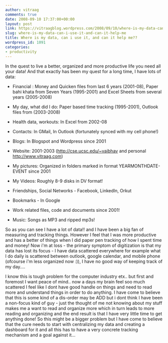 ```yaml
---
author: vitraag
comments: true
date: 2008-09-10 17:37:00+00:00
layout: post
link: https://vitraagblog.wordpress.com/2008/09/10/where-is-my-data-can-i-use-it-and-can-it-help-me/
slug: where-is-my-data-can-i-use-it-and-can-it-help-me
title: Where is my data, can i use it, and can it help me??
wordpress_id: 1091
categories:
- productivity
---
```


In the quest to live a better, organized and more productive life you need all your data! And that exactly has been my quest for a long time, I have lots of data:  


  * Financial : Money and Quicken files from last 6 years (2001-08), Paper bahi khata from Seven Years (1995-2001) and Excel Sheets from several years (2005-2008)  

  * My day, what did I do: Paper based time tracking (1995-2001), Outlook files from (2003-2008)
  * Health data, workouts: In Excel from 2002-08
  * Contacts: In GMail, In Outlook (fortunately synced with my cell phone!)
  * Blogs: In Blogspot and Wordpress since 2001
  * Website: 2001-2003 (http://cse.ucsc.edu/~vaibhav and personal http://www.vitraag.com)
  * My pictures: Organized in folders marked in format YEARMONTHDATE-EVENT since 2001
  * My Videos: Roughly 8-9 disks in DV format!
  * Friendships, Social Networks - Facebook, LinkedIn, Orkut
  * Bookmarks - In Google
  * Work related files, code and documents since 2001!
  * Music: Songs as MP3 and ripped mp3s!  

  
So as you can see I have a lot of data!! and I have been a big fan of measuring and tracking things. However I feel that I was more productive and has a better of things when I did paper pen tracking of how I spent time and money!  Now i'm at loss - the primary symptom of digitization is that my data has lost its focus - I have data scattered everywhere for example what I do daily is scattered between outlook, google calendar, and mobile phone (ofcourse i'm less organized now :)), I have no good way of keeping track of my day....  
  
I know this is tough problem for the computer industry etx.. but first and foremost I want peace of mind.. now a days my brain feel soo much scattered I feel like I dont have good handle on things and need to read more and understand things in order to do anything. I have come to believe that this is some kind of a dis-order may be ADD but i dont think I have been a non-focus kind of guy - just the thought of me not knowing about my stuff makes me a want to read and organize more which in turn leads to more reading and organizing and the end result is that I have very little time to get anything done! So this might be a bigger problem but I have come to believe that the cure needs to start with centralizing my data and creating a dashboard for it and all this has to have a very concrete tracking mechanism and a goal against it...
